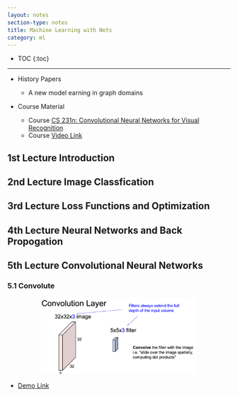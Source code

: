 ```yaml
---
layout: notes
section-type: notes
title: Machine Learning with Nets
category: ml
---
```


* TOC
{:toc}
---
* History Papers
    * A new model earning in graph domains

* Course Material
    * Course [CS 231n: Convolutional Neural Networks for Visual Recognition](http://cs231n.stanford.edu/syllabus.html)
    * Course [Video Link](https://www.youtube.com/results?search_query=cs+231n)


## 1st Lecture Introduction

## 2nd Lecture Image Classfication

## 3rd Lecture Loss Functions and Optimization

## 4th Lecture Neural Networks and Back Propogation

## 5th Lecture Convolutional Neural Networks
### 5.1 Convolute
<center>
<img class="center large" src=".//net/net001.png" height="50%" width="70%">
</center>


* [Demo Link](https://cs231n.github.io/convolutional-networks/)

